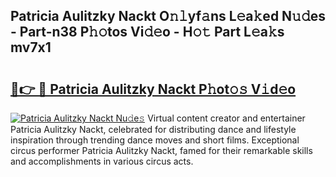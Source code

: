## Patricia Aulitzky Nackt O𝚗𝚕yf𝚊ns L𝚎a𝚔ed N𝚞𝚍es - Part-n38 P𝚑𝚘tos Vi𝚍𝚎o - H𝚘𝚝 Part L𝚎a𝚔s mv7x1

# <h2><a href="http://kf9elr.oniu.top/?m=Patricia+Aulitzky+Nackt">🔗👉 🔴 Patricia Aulitzky Nackt P𝚑ot𝚘𝚜 V𝚒d𝚎o</a></h2>

[![Patricia Aulitzky Nackt Nu𝚍e𝚜](https://i.imgur.com/0qMVB7G.gif)](http://kf9elr.oniu.top/?m=Patricia+Aulitzky+Nackt)
Virtual content creator and entertainer Patricia Aulitzky Nackt, celebrated for distributing dance and lifestyle inspiration through trending dance moves and short films. Exceptional circus performer Patricia Aulitzky Nackt, famed for their remarkable skills and accomplishments in various circus acts.  
